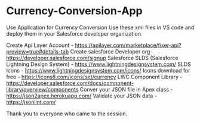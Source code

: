 # Currency-Conversion-App

Use Application for Currency Conversion
Use these xml files in VS code and deploy them in your Salesforce developer organization.

Create Api Layer Account - https://apilayer.com/marketplace/fixer-api?preview=true#details-tab
Create salesforce Developer org-https://developer.salesforce.com/signup
Salesforce SLDS (Salesforce Lightning Design System) - https://www.lightningdesignsystem.com/
SLDS Icons - https://www.lightningdesignsystem.com/icons/
Icons download for free - https://icons8.com/icons/set/currency
LWC Component Library - https://developer.salesforce.com/docs/component-library/overview/components
Conver your JSON file in Apex class - https://json2apex.herokuapp.com/
Validate your JSON data - https://jsonlint.com/

Thank you to everyone who came to the session.


